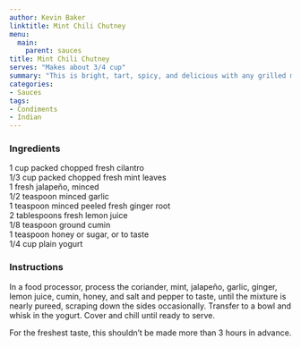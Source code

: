 ```yaml
---
author: Kevin Baker
linktitle: Mint Chili Chutney
menu:
  main:
    parent: sauces
title: Mint Chili Chutney
serves: "Makes about 3/4 cup"
summary: "This is bright, tart, spicy, and delicious with any grilled meat. It’s also a bright modern alternative mint jelly as an accompaniment to roast lamb or lamb chops."
categories:
- Sauces
tags:
- Condiments
- Indian
---
```

### Ingredients

<div class="ingredient-list">

1 cup packed chopped fresh cilantro  
1/3 cup packed chopped fresh mint leaves  
1 fresh jalapeño, minced  
1/2 teaspoon minced garlic   
1 teaspoon minced peeled fresh ginger root  
2 tablespoons fresh lemon juice  
1/8 teaspoon ground cumin  
1 teaspoon honey or sugar, or to taste  
1/4 cup plain yogurt    

</div>

### Instructions
In a food processor, process the coriander, mint, jalapeño, garlic, ginger, lemon juice, cumin, honey, and salt and pepper to taste, until the mixture is nearly pureed, scraping down the sides occasionally. Transfer to a bowl and whisk in the yogurt.  Cover and chill until ready to serve.

For the freshest taste, this shouldn’t be made more than 3 hours in advance.